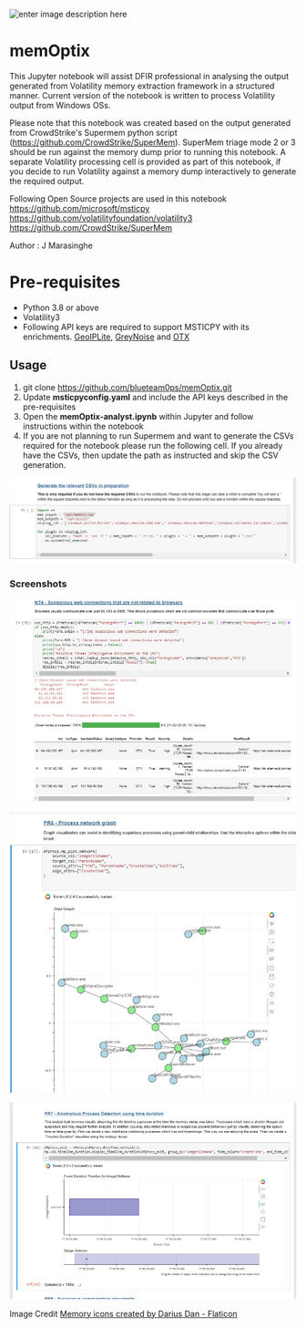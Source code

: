 ![enter image description here](https://i.ibb.co/nzzs9Lb/memory-card-1.png)

# memOptix


This Jupyter notebook will assist DFIR professional in analysing the output generated from Volatility memory extraction framework in a structured manner.  Current version of the notebook is written to process Volatility output from Windows OSs. 

Please note that this notebook was created based on the output generated from CrowdStrike's Supermem python script (https://github.com/CrowdStrike/SuperMem). SuperMem triage mode 2 or 3 should be run against the memory dump prior to running this notebook.  A separate Volatility processing cell is provided as part of this notebook, if you decide to run Volatility against a memory dump interactively to generate the required output.

Following Open Source projects are used in this notebook
https://github.com/microsoft/msticpy
https://github.com/volatilityfoundation/volatility3
https://github.com/CrowdStrike/SuperMem

Author : J Marasinghe

# Pre-requisites 

 - Python 3.8 or above 
 - Volatility3  
 -  Following API keys are required to
   support MSTICPY with its enrichments. [GeoIPLite](https://dev.maxmind.com/geoip/geolite2-free-geolocation-data?lang=en), [GreyNoise](https://docs.greynoise.io/docs/getting-started) and [OTX](https://otx.alienvault.com/api)  

## Usage

1.  git clone https://github.com/blueteam0ps/memOptix.git
2. Update **msticpyconfig.yaml** and include the API keys described in the pre-requisites
3. Open the **memOptix-analyst.ipynb** within Jupyter and follow instructions within the notebook 
4. If you are not planning to run Supermem and want to generate the CSVs required for the notebook please run the following cell. If you already have the CSVs, then update the path as instructed and skip the CSV generation.

![enter image description here](https://raw.githubusercontent.com/blueteam0ps/memOptix/main/imgs/csv-generation.jpg?token=GHSAT0AAAAAABQPZ26WLUNESJFM7USRJQ72YXGQRDQ)

### Screenshots 
![Network IOC enrichment](https://raw.githubusercontent.com/blueteam0ps/memOptix/main/imgs/Network%20IOC%20Enrichment.jpg?token=GHSAT0AAAAAABQPZ26W7U3SQ4VZ3GGTXJCOYXGQU4Q)

![enter image description here](https://raw.githubusercontent.com/blueteam0ps/memOptix/main/imgs/Process%20Tree%20Visualisation%20-%20MSTICPY.jpg?token=GHSAT0AAAAAABQPZ26XX6FK4J6GH25YNDWYYXGQVWA)

![enter image description here](https://raw.githubusercontent.com/blueteam0ps/memOptix/main/imgs/Timeseries%20-%20MSTICPY.jpg?token=GHSAT0AAAAAABQPZ26WI4EOPBK52S2NOYHKYXGQWLA)

Image Credit
<a href="https://www.flaticon.com/free-icons/memory" title="memory icons">Memory icons created by Darius Dan - Flaticon</a>
